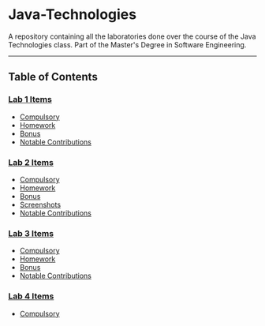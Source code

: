 # Java-Technologies

A repository containing all the laboratories done over the course of the Java Technologies class. Part of the Master's Degree in Software Engineering.

<hr>

## Table of Contents

### [Lab 1 Items](https://github.com/Alex-Amarandei/Java-Technologies/tree/main/Lab1)

- [Compulsory](https://github.com/Alex-Amarandei/Java-Technologies/tree/main/Lab1#compulsory)
- [Homework](https://github.com/Alex-Amarandei/Java-Technologies/tree/main/Lab1#homework)
- [Bonus](https://github.com/Alex-Amarandei/Java-Technologies/tree/main/Lab1#bonus)
- [Notable Contributions](https://github.com/Alex-Amarandei/Java-Technologies/tree/main/Lab1#notable-contributions)

### [Lab 2 Items](https://github.com/Alex-Amarandei/Java-Technologies/tree/main/Lab2)

- [Compulsory](https://github.com/Alex-Amarandei/Java-Technologies/tree/main/Lab2#compulsory)
- [Homework](https://github.com/Alex-Amarandei/Java-Technologies/tree/main/Lab2#homework)
- [Bonus](https://github.com/Alex-Amarandei/Java-Technologies/tree/main/Lab2#bonus)
- [Screenshots](https://github.com/Alex-Amarandei/Java-Technologies/tree/main/Lab2#screenshots)
- [Notable Contributions](https://github.com/Alex-Amarandei/Java-Technologies/tree/main/Lab2#notable-contributions)

### [Lab 3 Items](https://github.com/Alex-Amarandei/Java-Technologies/tree/main/Lab3)

- [Compulsory](https://github.com/Alex-Amarandei/Java-Technologies/tree/main/Lab3#compulsory)
- [Homework](https://github.com/Alex-Amarandei/Java-Technologies/tree/main/Lab3#homework)
- [Bonus](https://github.com/Alex-Amarandei/Java-Technologies/tree/main/Lab3#bonus)
- [Notable Contributions](https://github.com/Alex-Amarandei/Java-Technologies/tree/main/Lab3#notable-contributions)

### [Lab 4 Items](https://github.com/Alex-Amarandei/Java-Technologies/tree/main/Lab4)

- [Compulsory](https://github.com/Alex-Amarandei/Java-Technologies/tree/main/Lab4#compulsory)

